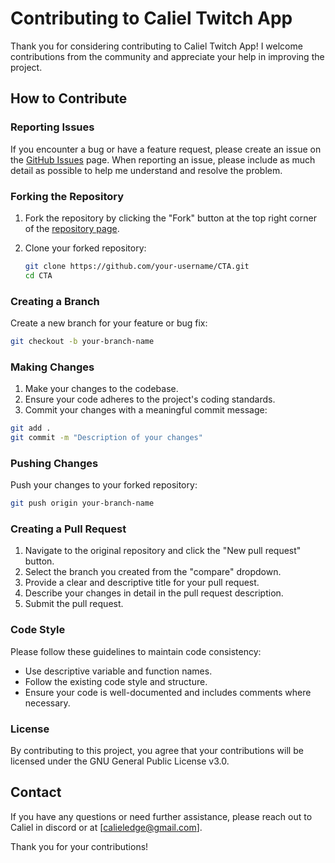 # Contributing to Caliel Twitch App

Thank you for considering contributing to Caliel Twitch App! I welcome contributions from the community and appreciate your help in improving the project.

## How to Contribute

### Reporting Issues

If you encounter a bug or have a feature request, please create an issue on the [GitHub Issues](https://github.com/CalielTW/CTA/issues) page. When reporting an issue, please include as much detail as possible to help me understand and resolve the problem.

### Forking the Repository

1. Fork the repository by clicking the "Fork" button at the top right corner of the [repository page](https://github.com/CalielTW/CTA).

2. Clone your forked repository:
   ```sh
   git clone https://github.com/your-username/CTA.git
   cd CTA
   ```

### Creating a Branch

Create a new branch for your feature or bug fix:

```sh
git checkout -b your-branch-name
```

### Making Changes

1. Make your changes to the codebase.
2. Ensure your code adheres to the project's coding standards.
3. Commit your changes with a meaningful commit message:

```sh
git add .
git commit -m "Description of your changes"
```

### Pushing Changes

Push your changes to your forked repository:

```sh
git push origin your-branch-name
```

### Creating a Pull Request

1. Navigate to the original repository and click the "New pull request" button.
2. Select the branch you created from the "compare" dropdown.
3. Provide a clear and descriptive title for your pull request.
4. Describe your changes in detail in the pull request description.
5. Submit the pull request.

### Code Style

Please follow these guidelines to maintain code consistency:

- Use descriptive variable and function names.
- Follow the existing code style and structure.
- Ensure your code is well-documented and includes comments where necessary.

### License

By contributing to this project, you agree that your contributions will be licensed under the GNU General Public License v3.0.

## Contact

If you have any questions or need further assistance, please reach out to Caliel in discord or at [calieledge@gmail.com].

Thank you for your contributions!
